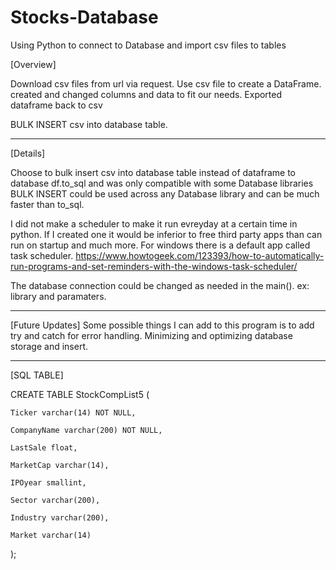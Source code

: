 # Stocks-Database
Using Python to connect to Database and import csv files to tables

[Overview]

Download csv files from url via request. Use csv file to create a DataFrame.
created and changed columns and data to fit our needs. Exported dataframe back to csv

BULK INSERT csv into database table.

-------
[Details]

Choose to bulk insert csv into database table instead of dataframe to database
df.to_sql and was only compatible with some Database libraries
BULK INSERT could be used across any Database library and can be much faster than to_sql.

I did not make a scheduler to make it run evreyday at a certain time in python.
If I created one it would be inferior to free third party apps than can run on startup and much more.
For windows there is a default app called task scheduler.
https://www.howtogeek.com/123393/how-to-automatically-run-programs-and-set-reminders-with-the-windows-task-scheduler/

The database connection could be changed as needed in the main(). ex: library and paramaters.

------
[Future Updates]
Some possible things I can add to this program is to add try and catch for error handling.
Minimizing and optimizing database storage and insert.

------
[SQL TABLE]

CREATE TABLE StockCompList5 (

    Ticker varchar(14) NOT NULL,
    
    CompanyName varchar(200) NOT NULL,
    
	LastSale float,
	
	MarketCap varchar(14),
	
	IPOyear smallint,
	
	Sector varchar(200),
	
	Industry varchar(200),
	
	Market varchar(14)
);
